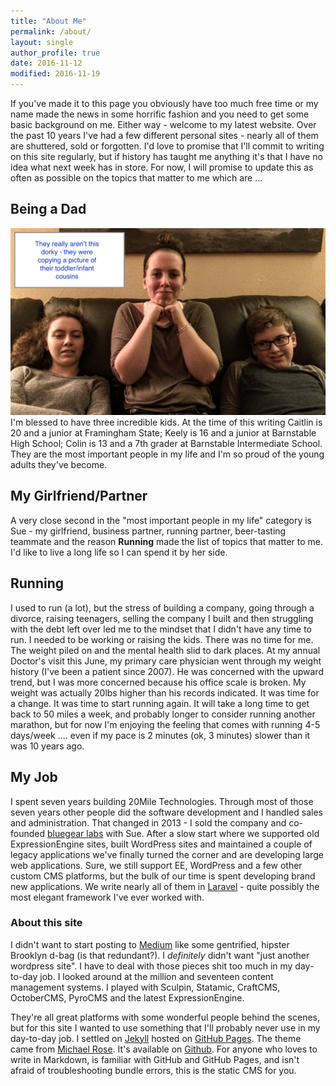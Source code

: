 ```yaml
---
title: "About Me"
permalink: /about/
layout: single
author_profile: true
date: 2016-11-12
modified: 2016-11-19
---
```


If you've made it to this page you obviously have too much free time or my name made the news in some horrific fashion and you need to get some basic background on me. Either way - welcome to my latest website. Over the past 10 years I've had a few different personal sites - nearly all of them are shuttered, sold or forgotten. I'd love to promise that I'll commit to writing on this site regularly, but if history has taught me anything it's that I have no idea what next week has in store. For now, I will promise to update this as often as possible on the topics that matter to me which are ... 

## Being a Dad
![Keely, Caitlin and Colin](/assets/images/dorks.jpg)
I'm blessed to have three incredible kids. At the time of this writing Caitlin is 20 and a junior at Framingham State; Keely is 16 and a junior at Barnstable High School; Colin is 13 and a 7th grader at Barnstable Intermediate School. They are the most important people in my life and I'm so proud of the young adults they've become. 

## My Girlfriend/Partner
A very close second in the "most important people in my life" category is Sue - my girlfriend, business partner, running partner, beer-tasting teammate and the reason **Running** made the list of topics that matter to me. I'd like to live a long life so I can spend it by her side. 

## Running
I used to run (a lot), but the stress of building a company, going through a divorce, raising teenagers, selling the company I built and then struggling with the debt left over led me to the mindset that I didn't have any time to run. I needed to be working or raising the kids. There was no time for me. The weight piled on and the mental health slid to dark places. At my annual Doctor's visit this June, my primary care physician went through my weight history (I've been a patient since 2007). He was concerned with the upward trend, but I was more concerned because his office scale is broken. My weight was actually 20lbs higher than his records indicated. It was time for a change. It was time to start running again. It will take a long time to get back to 50 miles a week, and probably longer to consider running another marathon, but for now I'm enjoying the feeling that comes with running 4-5 days/week .... even if my pace is 2 minutes (ok, 3 minutes) slower than it was 10 years ago.

## My Job
I spent seven years building 20Mile Technologies. Through most of those seven years other people did the software development and I handled sales and administration. That changed in 2013 - I sold the company and co-founded [bluegear labs](http://bluegear.io) with Sue. After a slow start where we supported old ExpressionEngine sites, built WordPress sites and maintained a couple of legacy applications we've finally turned the corner and are developing large web applications. Sure, we still support EE, WordPress and a few other custom CMS platforms, but the bulk of our time is spent developing brand new applications. We write nearly all of them in [Laravel](http://laravel.com) - quite possibly the most elegant framework I've ever worked with. 


### About this site
I  didn't want to start posting to [Medium](https://medium.com) like some gentrified, hipster Brooklyn d-bag (is that redundant?). I _definitely_ didn't want "just another wordpress site". I have to deal with those pieces shit too much in my day-to-day job. I looked around at the million and seventeen content management systems. I played with Sculpin, Statamic, CraftCMS, OctoberCMS, PyroCMS and the latest ExpressionEngine. 

They're all great platforms with some wonderful people behind the scenes, but for this site I wanted to use something that I'll probably never use in my day-to-day job. I settled on [Jekyll](http://www.jekyllrb.com) hosted on [GitHub Pages](https://pages.github.com/). The theme came from [Michael Rose](https://mademistakes.com/). It's available on [Github](https://github.com/mmistakes/minimal-mistakes). For anyone who loves to write in Markdown, is familiar with GitHub and GitHub Pages, and isn't afraid of troubleshooting bundle errors, this is the static CMS for you. 
